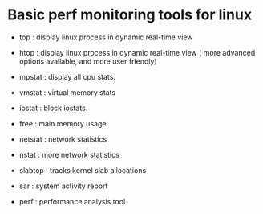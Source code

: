 # Basic perf monitoring tools for linux 

* top  : display linux process in dynamic real-time view
* htop : display linux process in dynamic real-time view ( more advanced options available, and more user friendly)
* mpstat : display all cpu stats.
* vmstat : virtual memory stats
* iostat : block iostats.
* free   : main memory usage
* netstat : network statistics
* nstat   : more network statistics
* slabtop : tracks kernel slab allocations

* sar : system activity report 
* perf : performance analysis tool

